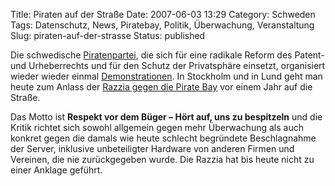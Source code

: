 Title: Piraten auf der Straße
Date: 2007-06-03 13:29
Category: Schweden
Tags: Datenschutz, News, Piratebay, Politik, Überwachung, Veranstaltung
Slug: piraten-auf-der-strasse
Status: published

Die schwedische [Piratenpartei](http://www.piratpartiet.se), die sich
für eine radikale Reform des Patent- und Urheberrechts und für den
Schutz der Privatsphäre einsetzt, organisiert wieder wieder einmal
[Demonstrationen](http://www.piratpartiet.se/nyheter/pressmeddelande_ett_ar_sedan_pirate_bay_razzian_demonstrationer_pa_sondag).
In Stockholm und in Lund geht man heute zum Anlass der [Razzia gegen die
Pirate
Bay](http://www.fiket.de/2006/05/31/durchsuchung-bei-schwedischen-piraten/)
vor einem Jahr auf die Straße.

Das Motto ist **Respekt vor dem Büger – Hört auf, uns zu bespitzeln**
und die Kritik richtet sich sowohl allgemein gegen mehr Überwachung als
auch konkret gegen die damals wie heute schlecht begründete
Beschlagnahme der Server, inklusive unbeteiligter Hardware von anderen
Firmen und Vereinen, die nie zurückgegeben wurde. Die Razzia hat bis
heute nicht zu einer Anklage geführt.

